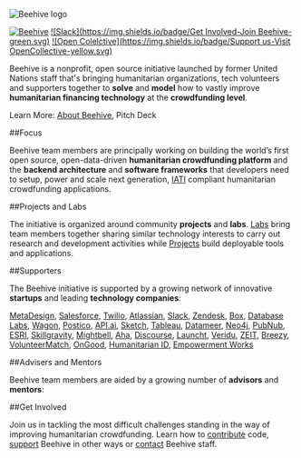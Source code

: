 ![Beehive logo](https://github.com/BeehiveNGO/Auxiliary/blob/master/images/Logo_Black_xsm.png)

[![Beehive](https://img.shields.io/badge/Website-Beehive.ngo-blue.svg)](https://beehive.ngo) [![Slack](https://img.shields.io/badge/Get Involved-Join Beehive-green.svg)](https://github.com/BeehiveNGO/Beehive/wiki/Contribute) [![Open Colelctive](https://img.shields.io/badge/Support us-Visit OpenCollective-yellow.svg)](https://opencollective.com/beehive)

Beehive is a nonprofit, open source initiative launched by former United Nations staff that's bringing humanitarian organizations, tech volunteers and supporters together to **solve** and **model** how to vastly improve **humanitarian financing technology** at the **crowdfunding level**.

Learn More: [About Beehive](https://github.com/BeehiveNGO/Beehive/wiki/About-Beehive), Pitch Deck

##Focus

Beehive team members are principally working on building the world’s first open source, open-data-driven **humanitarian crowdfunding platform** and the **backend architecture** and **software frameworks** that developers need to setup, power and scale next generation, [IATI](http://iatistandard.org) compliant humanitarian crowdfunding applications.

##Projects and Labs

The initiative is organized around community **projects** and **labs**. [Labs](https://github.com/BeehiveNGO/Beehive/wiki/Labs) bring team members together sharing similar technology interests to carry out research and development activities while [Projects](https://github.com/BeehiveNGO/Beehive/wiki/Project-List) build deployable tools and applications.

##Supporters

The Beehive initiative is supported by a growing network of innovative **startups** and leading **technology companies**:

[MetaDesign](http://sanfrancisco.metadesign.com/), [Salesforce](https://www.salesforce.com/), [Twilio](https://www.twilio.com/), [Atlassian](https://www.atlassian.com/), [Slack](https://slack.com/), [Zendesk](https://www.zendesk.com/), [Box](http://www.box.com/), [Database Labs](https://www.databaselabs.io/), [Wagon](https://www.wagonhq.com/), [Postico](https://eggerapps.at/postico/), [API.ai](https://api.ai/), [Sketch](https://www.sketchapp.com/), [Tableau](http://www.tableau.com/), [Datameer](https://www.datameer.com/), [Neo4j](https://neo4j.com/), [PubNub](https://neo4j.com/), [ESRI](https://neo4j.com/), [Skillgravity](https://skillgravity.com/), [Mightbell](https://mightybell.com/), [Aha](http://www.aha.io/), [Discourse](http://www.discourse.org/), [Launcht](http://www.launcht.com/), [Veridu](https://www.veridu.com/), [ZEIT](https://zeit.co/), [Breezy](https://breezy.hr/), [VolunteerMatch](http://volunteermatch.org), [OnGood](https://www.ongood.ngo/info/), [Humanitarian ID](https://humanitarian.id/#/), [Empowerment Works](http://empowermentworks.org/main.html)

##Advisers and Mentors

Beehive team members are aided by a growing number of **advisors** and **mentors**:

##Get Involved

Join us in tackling the most difficult challenges standing in the way of improving humanitarian crowdfunding. Learn how to [contribute](https://github.com/BeehiveNGO/Beehive/wiki/Contribute) code, [support](https://github.com/BeehiveNGO/Beehive/wiki/Support) Beehive in other ways or [contact](https://github.com/BeehiveNGO/Beehive/wiki/Contact) Beehive staff.
